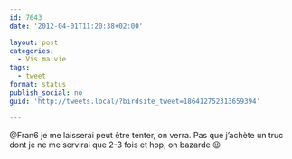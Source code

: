 ```yaml
---
id: 7643
date: '2012-04-01T11:20:38+02:00'

layout: post
categories:
  - Vis ma vie
tags:
  - tweet
format: status
publish_social: no
guid: 'http://tweets.local/?birdsite_tweet=186412752313659394'

---
```


@Fran6 je me laisserai peut être tenter, on verra. Pas que j’achète un truc dont je ne me servirai que 2-3 fois et hop, on bazarde 😉